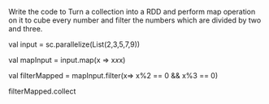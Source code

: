 Write the code to Turn a collection into a RDD and perform map operation on it to cube every number and filter the numbers which are divided by two and three.  

val input = sc.parallelize(List(2,3,5,7,9))

val mapInput = input.map(x => x*x*x)

val filterMapped = mapInput.filter(x=> x%2 == 0 && x%3 == 0)

filterMapped.collect	
